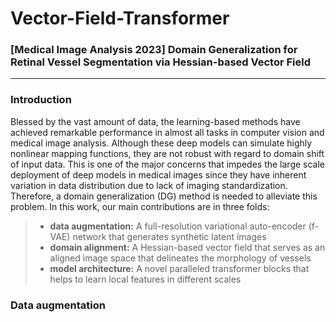# Vector-Field-Transformer
### [Medical Image Analysis 2023] Domain Generalization for Retinal Vessel Segmentation via Hessian-based Vector Field 
---
### Introduction
Blessed by the vast amount of data, the learning-based methods have achieved remarkable performance in almost all tasks in computer vision and medical image analysis. Although these deep models can simulate highly nonlinear mapping functions, they are not robust with regard to domain shift of input data. This is one of the major concerns that impedes the large scale deployment of deep models in medical images since they have inherent variation in data distribution due to lack of imaging standardization. Therefore, a domain generalization (DG) method is needed to alleviate this problem. In this work, our main contributions are in three folds:
>- **data augmentation:** A full-resolution variational auto-encoder (f-VAE) network that generates synthetic latent images
>- **domain alignment:** A Hessian-based vector field that serves as an aligned image space that delineates the morphology of vessels
>- **model architecture:** A novel paralleled transformer blocks that helps to learn local features in different scales

### Data augmentation
